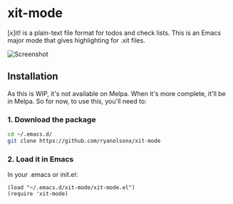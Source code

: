 # xit-mode

[x]it! is a plain-text file format for todos and check lists. This is an Emacs major mode that gives highlighting for .xit files.

![Screenshot](https://raw.githubusercontent.com/ryanolsonx/xit-mode/main/screenshot.png "Screenshot of Emacs [x]it!")

## Installation

As this is WIP, it's not available on Melpa. When it's more complete, it'll be in Melpa. So for now, to use this, you'll need to:

### 1. Download the package

```bash
cd ~/.emacs.d/
git clone https://github.com/ryanolsonx/xit-mode
```

### 2. Load it in Emacs

In your .emacs or init.el:

```elisp
(load "~/.emacs.d/xit-mode/xit-mode.el")
(require 'xit-mode)
```
